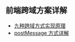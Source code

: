 ## 前端跨域方案详解

- [九种跨域方式实现原理](https://mp.weixin.qq.com/s/HxJI0q_5_nqf-tKX2pz1FQ)
- [postMessage 方式详解](https://developer.mozilla.org/zh-CN/docs/Web/API/Window/postMessage)
